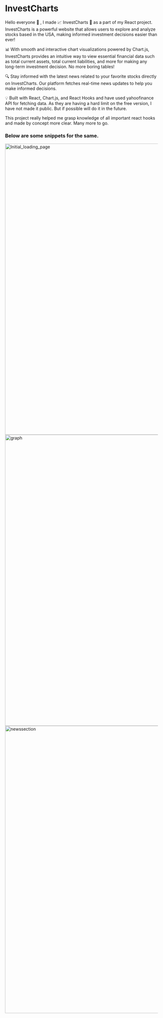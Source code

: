 # InvestCharts
Hello everyone 👋 ,
I made 📈 InvestCharts 🚀 as a part of my React project.
InvestCharts is a powerful website that allows users to explore and analyze stocks based in the USA, making informed investment decisions easier than ever!

📊 With smooth and interactive chart visualizations powered by Chart.js, InvestCharts provides an intuitive way to view essential financial data such as total current assets, total current liabilities, and more for making any long-term investment decision. No more boring tables!

🔍 Stay informed with the latest news related to your favorite stocks directly on InvestCharts. Our platform fetches real-time news updates to help you make informed decisions.

💡 Built with React, Chart.js, and React Hooks and have used yahoofinance API for fetching data. As they are having a hard limit on the free version, I have not made it public. But if possible will do it in the future.

This project really helped me grasp knowledge of all important react hooks and made by concept more clear. Many more to go.
<h3>Below are some snippets for the same.</h3>

<img width="958" alt="Initial_loading_page" src="https://github.com/Vinit1014/InvestCharts/assets/100791366/6e01a0a7-5ecd-4a58-a841-b3146d23f6db">
<img width="958" alt="graph" src="https://github.com/Vinit1014/InvestCharts/assets/100791366/e0b20699-b38e-492d-8177-59adcac7730b">
<img width="946" alt="newssection" src="https://github.com/Vinit1014/InvestCharts/assets/100791366/393920cb-237a-4401-b51f-1f1b0560cfa2">










